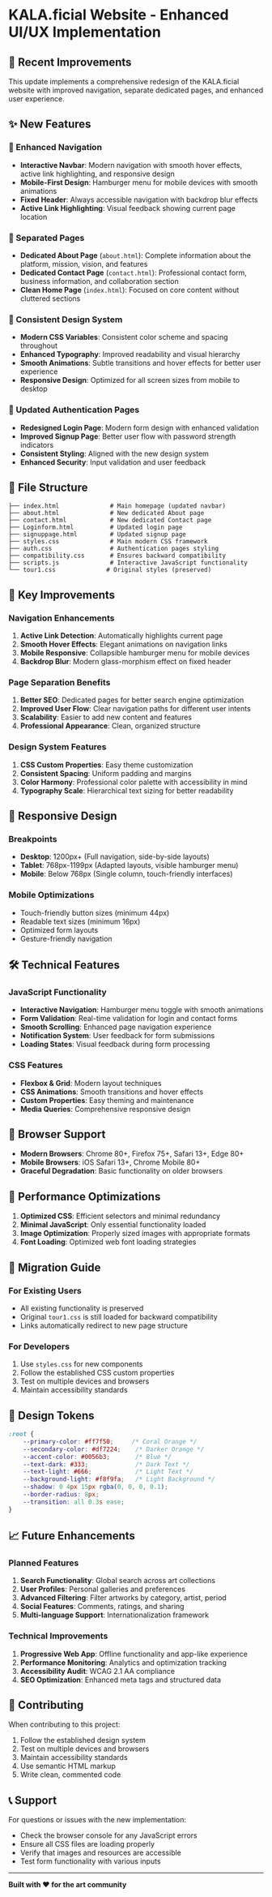 # KALA.ficial Website - Enhanced UI/UX Implementation

## 🚀 Recent Improvements

This update implements a comprehensive redesign of the KALA.ficial website with improved navigation, separate dedicated pages, and enhanced user experience.

## ✨ New Features

### 🧭 Enhanced Navigation
- **Interactive Navbar**: Modern navigation with smooth hover effects, active link highlighting, and responsive design
- **Mobile-First Design**: Hamburger menu for mobile devices with smooth animations
- **Fixed Header**: Always accessible navigation with backdrop blur effects
- **Active Link Highlighting**: Visual feedback showing current page location

### 📄 Separated Pages
- **Dedicated About Page** (`about.html`): Complete information about the platform, mission, vision, and features
- **Dedicated Contact Page** (`contact.html`): Professional contact form, business information, and collaboration section
- **Clean Home Page** (`index.html`): Focused on core content without cluttered sections

### 🎨 Consistent Design System
- **Modern CSS Variables**: Consistent color scheme and spacing throughout
- **Enhanced Typography**: Improved readability and visual hierarchy
- **Smooth Animations**: Subtle transitions and hover effects for better user experience
- **Responsive Design**: Optimized for all screen sizes from mobile to desktop

### 🔐 Updated Authentication Pages
- **Redesigned Login Page**: Modern form design with enhanced validation
- **Improved Signup Page**: Better user flow with password strength indicators
- **Consistent Styling**: Aligned with the new design system
- **Enhanced Security**: Input validation and user feedback

## 📁 File Structure

```
├── index.html              # Main homepage (updated navbar)
├── about.html              # New dedicated About page
├── contact.html            # New dedicated Contact page
├── Loginform.html          # Updated login page
├── signuppage.html         # Updated signup page
├── styles.css              # Main modern CSS framework
├── auth.css                # Authentication pages styling
├── compatibility.css       # Ensures backward compatibility
├── scripts.js              # Interactive JavaScript functionality
└── tour1.css              # Original styles (preserved)
```

## 🎯 Key Improvements

### Navigation Enhancements
1. **Active Link Detection**: Automatically highlights current page
2. **Smooth Hover Effects**: Elegant animations on navigation links
3. **Mobile Responsive**: Collapsible hamburger menu for mobile devices
4. **Backdrop Blur**: Modern glass-morphism effect on fixed header

### Page Separation Benefits
1. **Better SEO**: Dedicated pages for better search engine optimization
2. **Improved User Flow**: Clear navigation paths for different user intents
3. **Scalability**: Easier to add new content and features
4. **Professional Appearance**: Clean, organized structure

### Design System Features
1. **CSS Custom Properties**: Easy theme customization
2. **Consistent Spacing**: Uniform padding and margins
3. **Color Harmony**: Professional color palette with accessibility in mind
4. **Typography Scale**: Hierarchical text sizing for better readability

## 📱 Responsive Design

### Breakpoints
- **Desktop**: 1200px+ (Full navigation, side-by-side layouts)
- **Tablet**: 768px-1199px (Adapted layouts, visible hamburger menu)
- **Mobile**: Below 768px (Single column, touch-friendly interfaces)

### Mobile Optimizations
- Touch-friendly button sizes (minimum 44px)
- Readable text sizes (minimum 16px)
- Optimized form layouts
- Gesture-friendly navigation

## 🛠️ Technical Features

### JavaScript Functionality
- **Interactive Navigation**: Hamburger menu toggle with smooth animations
- **Form Validation**: Real-time validation for login and contact forms
- **Smooth Scrolling**: Enhanced page navigation experience
- **Notification System**: User feedback for form submissions
- **Loading States**: Visual feedback during form processing

### CSS Features
- **Flexbox & Grid**: Modern layout techniques
- **CSS Animations**: Smooth transitions and hover effects
- **Custom Properties**: Easy theming and maintenance
- **Media Queries**: Comprehensive responsive design

## 🔧 Browser Support

- **Modern Browsers**: Chrome 80+, Firefox 75+, Safari 13+, Edge 80+
- **Mobile Browsers**: iOS Safari 13+, Chrome Mobile 80+
- **Graceful Degradation**: Basic functionality on older browsers

## 🚀 Performance Optimizations

1. **Optimized CSS**: Efficient selectors and minimal redundancy
2. **Minimal JavaScript**: Only essential functionality loaded
3. **Image Optimization**: Properly sized images with appropriate formats
4. **Font Loading**: Optimized web font loading strategies

## 🔄 Migration Guide

### For Existing Users
- All existing functionality is preserved
- Original `tour1.css` is still loaded for backward compatibility
- Links automatically redirect to new page structure

### For Developers
1. Use `styles.css` for new components
2. Follow the established CSS custom properties
3. Test on multiple devices and browsers
4. Maintain accessibility standards

## 🎨 Design Tokens

```css
:root {
    --primary-color: #ff7f50;     /* Coral Orange */
    --secondary-color: #df7224;    /* Darker Orange */
    --accent-color: #0056b3;       /* Blue */
    --text-dark: #333;             /* Dark Text */
    --text-light: #666;            /* Light Text */
    --background-light: #f8f9fa;   /* Light Background */
    --shadow: 0 4px 15px rgba(0, 0, 0, 0.1);
    --border-radius: 8px;
    --transition: all 0.3s ease;
}
```

## 📈 Future Enhancements

### Planned Features
1. **Search Functionality**: Global search across art collections
2. **User Profiles**: Personal galleries and preferences
3. **Advanced Filtering**: Filter artworks by category, artist, period
4. **Social Features**: Comments, ratings, and sharing
5. **Multi-language Support**: Internationalization framework

### Technical Improvements
1. **Progressive Web App**: Offline functionality and app-like experience
2. **Performance Monitoring**: Analytics and optimization tracking
3. **Accessibility Audit**: WCAG 2.1 AA compliance
4. **SEO Optimization**: Enhanced meta tags and structured data

## 🤝 Contributing

When contributing to this project:

1. Follow the established design system
2. Test on multiple devices and browsers
3. Maintain accessibility standards
4. Use semantic HTML markup
5. Write clean, commented code

## 📞 Support

For questions or issues with the new implementation:
- Check the browser console for any JavaScript errors
- Ensure all CSS files are loading properly
- Verify that images and resources are accessible
- Test form functionality with various inputs

---

**Built with ❤️ for the art community**
